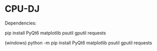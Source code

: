 # CPU-DJ

Dependencies:

pip install PyQt6 matplotlib psutil gputil requests 

(windows)
python -m pip install PyQt6 matplotlib psutil gputil requests 
